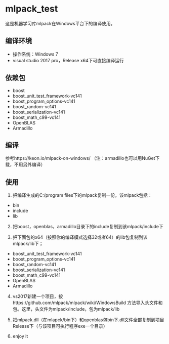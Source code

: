 # mlpack_test
这是机器学习库mlpack在Windows平台下的编译使用。

## 编译环境
* 操作系统：Windows 7
* visual studio 2017 pro，Release x64下可直接编译运行

## 依赖包
* boost
* boost_unit_test_framework-vc141
* boost_program_options-vc141
* boost_random-vc141
* boost_serialization-vc141
* boost_math_c99-vc141
* OpenBLAS
* Armadillo

## 编译
参考https://keon.io/mlpack-on-windows/ （注：armadillo也可以用NuGet下载，不用另外编译）

## 使用
1. 把编译生成的C:/program files下的mlpack复制一份。该mlpack包括：
  * bin
  * include
  * lib

2. 把boost，openblas，armadillo目录下的include复制到该mlpack/include下

3. 把下面包的x64（按照你的编译模式选择32或者64）的lib包复制到该mlpack/lib下；
* boost_unit_test_framework-vc141
* boost_program_options-vc141
* boost_random-vc141
* boost_serialization-vc141
* boost_math_c99-vc141
* OpenBLAS
* Armadillo

4. vs2017新建一个项目，按https://github.com/mlpack/mlpack/wiki/WindowsBuild 方法导入头文件和包。这里，头文件为mlpack/include，包为mlpack/lib

5. 把mlpack.dll（在mlapck/bin下）和openblas包bin下.dll文件全部复制到项目Release下（与该项目可执行程序exe一个目录）

6. enjoy it
